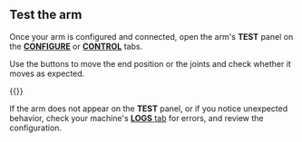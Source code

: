 ## Test the arm

Once your arm is configured and connected, open the arm's **TEST** panel on the [**CONFIGURE**](/configure/) or [**CONTROL**](/fleet/control/) tabs.

Use the buttons to move the end position or the joints and check whether it moves as expected.

{{<imgproc src="/components/arm/control.png" alt="Arm test panel." resize="800x" style="max-width:500px" class="imgzoom">}}

If the arm does not appear on the **TEST** panel, or if you notice unexpected behavior, check your machine's [**LOGS** tab](/cloud/machines/#logs) for errors, and review the configuration.
